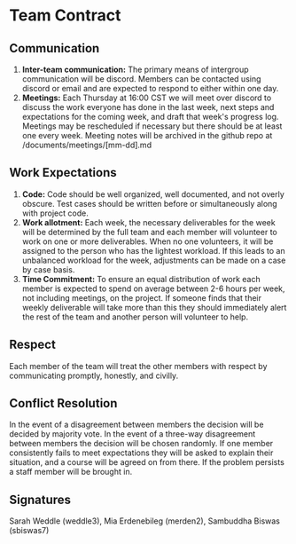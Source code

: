 # Team Contract

## Communication
1. **Inter-team communication:** The primary means of intergroup communication will be discord. Members can be contacted using discord or email and are expected to respond to either within one day.
2. **Meetings:** Each Thursday at 16:00 CST we will meet over discord to discuss the work everyone has done in the last week, next steps and expectations for the coming week, and draft that week's progress log. Meetings may be rescheduled if necessary but there should be at least one every week. Meeting notes will be archived in the github repo at /documents/meetings/[mm-dd].md

## Work Expectations
1. **Code:** Code should be well organized, well documented, and not overly obscure. Test cases should be written before or simultaneously along with project code.  
2. **Work allotment:** Each week, the necessary deliverables for the week will be determined by the full team and each member will volunteer to work on one or more deliverables. When no one volunteers, it will be assigned to the person who has the lightest workload. If this leads to an unbalanced workload for the week, adjustments can be made on a case by case basis.
3. **Time Commitment:** To ensure an equal distribution of work each member is expected to spend on average between 2-6 hours per week, not including meetings, on the project. If someone finds that their weekly deliverable will take more than this they should immediately alert the rest of the team and another person will volunteer to help.

## Respect
Each member of the team will treat the other members with respect by communicating promptly, honestly, and civilly.  

## Conflict Resolution
In the event of a disagreement between members the decision will be decided by majority vote. In the event of a three-way disagreement between members the decision will be chosen randomly. If one member consistently fails to meet expectations they will be asked to explain their situation, and a course will be agreed on from there. If the problem persists a staff member will be brought in. 

## Signatures
Sarah Weddle (weddle3), Mia Erdenebileg (merden2), Sambuddha Biswas (sbiswas7)

